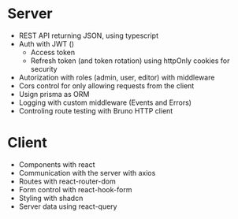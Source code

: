# Server

-   REST API returning JSON, using typescript
-   Auth with JWT ()
    -   Access token
    -   Refresh token (and token rotation) using httpOnly cookies for security
-   Autorization with roles (admin, user, editor) with middleware
-   Cors control for only allowing requests from the client
-   Usign prisma as ORM
-   Logging with custom middleware (Events and Errors)
-   Controling route testing with Bruno HTTP client

# Client
- Components with react
- Communication with the server with axios
- Routes with react-router-dom
- Form control with react-hook-form
- Styling with shadcn
- Server data using react-query
